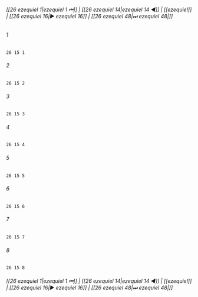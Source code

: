 
###### [[26 ezequiel 1|ezequiel 1 ⏮]] | [[26 ezequiel 14|ezequiel 14 ◀]] | [[ezequiel]] | [[26 ezequiel 16|▶ ezequiel 16]] | [[26 ezequiel 48|⏭ ezequiel 48|]]

###### 1
``` verse
26 15 1 
```
###### 2
``` verse
26 15 2 
```
###### 3
``` verse
26 15 3 
```
###### 4
``` verse
26 15 4 
```
###### 5
``` verse
26 15 5 
```
###### 6
``` verse
26 15 6 
```
###### 7
``` verse
26 15 7 
```
###### 8
``` verse
26 15 8 
```

###### [[26 ezequiel 1|ezequiel 1 ⏮]] | [[26 ezequiel 14|ezequiel 14 ◀]] | [[ezequiel]] | [[26 ezequiel 16|▶ ezequiel 16]] | [[26 ezequiel 48|⏭ ezequiel 48|]]


